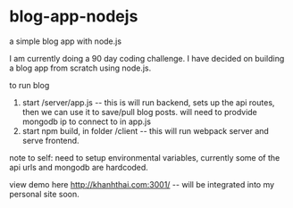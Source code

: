 # blog-app-nodejs
a simple blog app with node.js

I am currently doing a 90 day coding challenge. 
I have decided on building a blog app from scratch using node.js.



to run blog
1. start /server/app.js -- this is will run backend, sets up the api routes, then we can use it to save/pull blog posts.
   will need to prodvide mongodb ip to connect to in app.js
2. start npm build, in folder /client -- this will run webpack server and serve frontend.

note to self: need to setup environmental variables, currently some of the api urls and mongodb are hardcoded.

view demo here http://khanhthai.com:3001/ -- will be integrated into my personal site soon.
